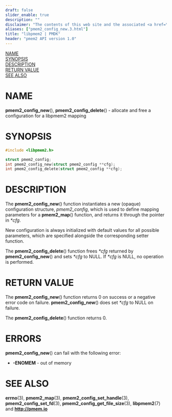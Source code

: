 ```yaml
---
draft: false
slider_enable: true
description: ""
disclaimer: "The contents of this web site and the associated <a href=\"https://github.com/pmem\">GitHub repositories</a> are BSD-licensed open source."
aliases: ["pmem2_config_new.3.html"]
title: "libpmem2 | PMDK"
header: "pmem2 API version 1.0"
---
```


[comment]: <> (SPDX-License-Identifier: BSD-3-Clause)
[comment]: <> (Copyright 2019, Intel Corporation)

[comment]: <> (pmem2_config_new.3 -- man page for pmem2_config_new and pmem2_config_delete)

[NAME](#name)<br />
[SYNOPSIS](#synopsis)<br />
[DESCRIPTION](#description)<br />
[RETURN VALUE](#return-value)<br />
[SEE ALSO](#see-also)<br />

# NAME #

**pmem2_config_new**(), **pmem2_config_delete**() - allocate and free a
configuration for a libpmem2 mapping

# SYNOPSIS #

```c
#include <libpmem2.h>

struct pmem2_config;
int pmem2_config_new(struct pmem2_config **cfg);
int pmem2_config_delete(struct pmem2_config **cfg);
```

# DESCRIPTION #

The **pmem2_config_new**() function instantiates a new (opaque) configuration structure, *pmem2_config*, which is used to define mapping parameters for a **pmem2_map**() function, and returns it through the pointer in *\*cfg*.

New configuration is always initialized with default values for all possible parameters, which are specified alongside the corresponding setter function.

The **pmem2_config_delete**() function frees *\*cfg* returned by **pmem2_config_new**() and sets *\*cfg* to NULL.
If *\*cfg* is NULL, no operation is performed.

# RETURN VALUE #

The **pmem2_config_new**() function returns 0 on success or a negative error code on failure.
**pmem2_config_new**() does set *\*cfg* to NULL on failure.

The **pmem2_config_delete**() function returns 0.

# ERRORS #
**pmem2_config_new**() can fail with the following error:
- **-ENOMEM** - out of memory

# SEE ALSO #

**errno**(3), **pmem2_map**(3), **pmem2_config_set_handle**(3),
**pmem2_config_set_fd**(3), **pmem2_config_get_file_size**(3),
**libpmem2**(7) and **<http://pmem.io>**
